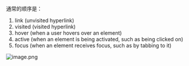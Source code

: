 通常的顺序是：

1. link (unvisited hyperlink)
2. visited (visited hyperlink)
3. hover (when a user hovers over an element)
4. active (when an element is being activated, such as being clicked on)
5. focus (when an element receives focus, such as by tabbing to it)

![image.png](https://cdn.nlark.com/yuque/0/2023/png/28823371/1675852860812-0481c0fb-f675-41bd-a4a0-311d73f4cb9a.png#averageHue=%23424553&clientId=ued358fe8-9b33-4&from=paste&height=318&id=uee7e8813&originHeight=398&originWidth=1058&originalType=binary&ratio=1&rotation=0&showTitle=false&size=28973&status=done&style=none&taskId=u91699414-e9c5-48af-8c78-4ad84773285&title=&width=846.4)
